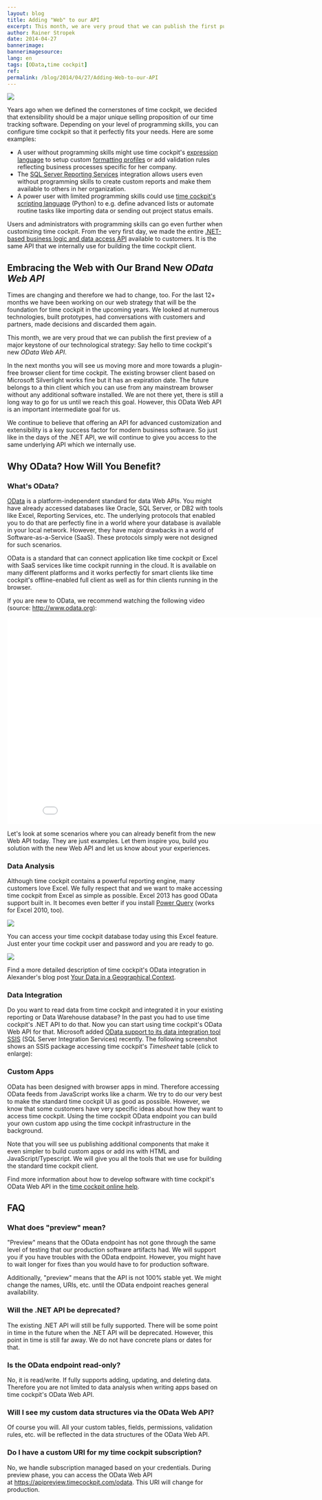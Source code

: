 ```yaml
---
layout: blog
title: Adding "Web" to our API
excerpt: This month, we are very proud that we can publish the first public preview of a major keystone of our next generation web strategy -  Say hello to time cockpit's new OData Web API.
author: Rainer Stropek
date: 2014-04-27
bannerimage: 
bannerimagesource: 
lang: en
tags: [OData,time cockpit]
ref: 
permalink: /blog/2014/04/27/Adding-Web-to-our-API
---
```


<p>
  <img src="{{site.baseurl}}/content/images/blog/2014/04/GoingTowardsTheSummit.jpg" />
</p><p>Years ago when we defined the cornerstones of time cockpit, we decided that extensibility should be a major unique selling proposition of our time tracking software. Depending on your level of programming skills, you can configure time cockpit so that it perfectly fits your needs. Here are some examples:</p><ul>
  <li>A user without programming skills might use time cockpit's <a href="http://help.timecockpit.com/?topic=html/28e3e0bd-6bd7-4435-930b-69671817bf95.htm" target="_blank">expression language</a> to setup custom <a href="http://help.timecockpit.com/?topic=html/95b1ce59-c4ec-461a-ba9b-cb978295c3de.htm" target="_blank">formatting profiles</a> or add validation rules reflecting business processes specific for her company.</li>
  <li>The <a href="http://help.timecockpit.com/?topic=html/6EE451F4-D459-4117-8C5F-491C2CB03D00.htm" target="_blank">SQL Server Reporting Services</a> integration allows users even without programming skills to create custom reports and make them available to others in her organization.</li>
  <li>A power user with limited programming skills could use <a href="http://help.timecockpit.com/?topic=html/c20d94e9-97dc-48a8-9171-fd3bb70dad86.htm" target="_blank">time cockpit's scripting language</a> (Python) to e.g. define advanced lists or automate routine tasks like importing data or sending out project status emails.</li>
</ul><p class="showcase">Users and administrators with programming skills can go even further when customizing time cockpit. From the very first day, we made the entire <a href="http://help.timecockpit.com/?topic=html/3541dc4c-c6b3-e953-a326-b083c76d7884.htm" target="_blank">.NET-based business logic and data access API</a> available to customers. It is the same API that we internally use for building the time cockpit client.</p><h2>Embracing the Web with Our Brand New <em>OData Web API</em></h2><p>Times are changing and therefore we had to change, too. For the last 12+ months we have been working on our web strategy that will be the foundation for time cockpit in the upcoming years. We looked at numerous technologies, built prototypes, had conversations with customers and partners, made decisions and discarded them again.</p><p class="showcase">This month, we are very proud that we can publish the first preview of a major keystone of our technological strategy: Say hello to time cockpit's new <em>OData Web API</em>.</p><p>In the next months you will see us moving more and more towards a plugin-free browser client for time cockpit. The existing browser client based on Microsoft Silverlight works fine but it has an expiration date. The future belongs to a thin client which you can use from any mainstream browser without any additional software installed. We are not there yet, there is still a long way to go for us until we reach this goal. However, this OData Web API is an important intermediate goal for us.</p><p class="showcase">We continue to believe that offering an API for advanced customization and extensibility is a key success factor for modern business software. So just like in the days of the .NET API, we will continue to give you access to the same underlying API which we internally use.</p><h2>Why OData? How Will You Benefit?</h2><h3>What's OData?</h3><p>
  <a href="http://www.odata.org/" target="_blank">OData</a> is a platform-independent standard for data Web APIs. You might have already accessed databases like Oracle, SQL Server, or DB2 with tools like Excel, Reporting Services, etc. The underlying protocols that enabled you to do that are perfectly fine in a world where your database is available in your local network. However, they have major drawbacks in a world of Software-as-a-Service (SaaS). These protocols simply were not designed for such scenarios.</p><p>OData is a standard that can connect application like time cockpit or Excel with SaaS services like time cockpit running in the cloud. It is available on many different platforms and it works perfectly for smart clients like time cockpit's offline-enabled full client as well as for thin clients running in the browser.</p><p>If you are new to OData, we recommend watching the following video (source: <a href="http://www.odata.org/" target="_blank">http://www.odata.org</a>):</p><div class="videoWrapper">
  <iframe width="853" height="480" src="//www.youtube.com/embed/wH5TUwzlaWI?rel=0" frameborder="0" allowfullscreen="allowfullscreen"></iframe>
</div><p>Let's look at some scenarios where you can already benefit from the new Web API today. They are just examples. Let them inspire you, build you solution with the new Web API and let us know about your experiences.</p><h3>Data Analysis</h3><p>Although time cockpit contains a powerful reporting engine, many customers love Excel. We fully respect that and we want to make accessing time cockpit from Excel as simple as possible. Excel 2013 has good OData support built in. It becomes even better if you install <a href="http://www.microsoft.com/en-us/download/details.aspx?id=39379" target="_blank">Power Query</a> (works for Excel 2010, too).</p><p>
  <img src="{{site.baseurl}}/content/images/blog/2014/04/PowerQueryOData.png" />
</p><p>You can access your time cockpit database today using this Excel feature. Just enter your time cockpit user and password and you are ready to go.</p><p>
  <img src="{{site.baseurl}}/content/images/blog/2014/04/PowerQueryAuth.png" />
</p><p>Find a more detailed description of time cockpit's OData integration in Alexander's blog post <a href="http://www.timecockpit.com/blog/2014/04/29/Your-Data-in-a-Geographical-Context" target="_blank">Your Data in a Geographical Context</a>.</p><h3>Data Integration</h3><p>Do you want to read data from time cockpit and integrated it in your existing reporting or Data Warehouse database? In the past you had to use time cockpit's .NET API to do that. Now you can start using time cockpit's OData Web API for that. Microsoft added <a href="http://www.microsoft.com/en-us/download/details.aspx?id=42280" target="_blank">OData support to its data integration tool SSIS</a> (SQL Server Integration Services) recently. The following screenshot shows an SSIS package accessing time cockpit's <em>Timesheet</em> table (click to enlarge):</p><function name="Composite.Media.ImageGallery.Slimbox2">
  <param name="MediaImage" value="MediaArchive:10794684-0a12-487e-9894-938c0d751123" />
  <param name="ThumbnailMaxWidth" value="800" />
  <param name="ThumbnailMaxHeight" value="800" />
</function><h3>Custom Apps</h3><p>OData has been designed with browser apps in mind. Therefore accessing OData feeds from JavaScript works like a charm. We try to do our very best to make the standard time cockpit UI as good as possible. However, we know that some customers have very specific ideas about how they want to access time cockpit. Using the time cockpit OData endpoint you can build your own custom app using the time cockpit infrastructure in the background.</p><p class="showcase">Note that you will see us publishing additional components that make it even simpler to build custom apps or add ins with HTML and JavaScript/Typescript. We will give you all the tools that we use for building the standard time cockpit client.</p><p class="showcase">Find more information about how to develop software with time cockpit's OData Web API in the <a href="http://help.timecockpit.com/?topic=html/5d6e34c5-3b08-4fa4-baa0-45eb707b6b78.htm" target="_blank">time cockpit online help</a>.</p><h2>FAQ</h2><h3>What does "preview" mean?</h3><p>"Preview" means that the OData endpoint has not gone through the same level of testing that our production software artifacts had. We will support you if you have troubles with the OData endpoint. However, you might have to wait longer for fixes than you would have to for production software.</p><p>Additionally, "preview" means that the API is not 100% stable yet. We might change the names, URIs, etc. until the OData endpoint reaches general availability.</p><h3>Will the .NET API be deprecated?</h3><p>The existing .NET API will still be fully supported. There will be some point in time in the future when the .NET API will be deprecated. However, this point in time is still far away. We do not have concrete plans or dates for that.</p><h3>Is the OData endpoint read-only?</h3><p>No, it is read/write. If fully supports adding, updating, and deleting data. Therefore you are not limited to data analysis when writing apps based on time cockpit's OData Web API.</p><h3>Will I see my custom data structures via the OData Web API?</h3><p>Of course you will. All your custom tables, fields, permissions, validation rules, etc. will be reflected in the data structures of the OData Web API.</p><h3>Do I have a custom URI for my time cockpit subscription?</h3><p>No, we handle subscription managed based on your credentials. During preview phase, you can access the OData Web API at <a href="https://apipreview.timecockpit.com/odata" target="_blank">https://apipreview.timecockpit.com/odata</a>. This URI will change for production.</p>